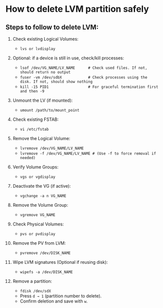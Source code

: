 # How to delete LVM partition safely


## Steps to follow to delete LVM:

1. Check existing Logical Volumes:
   * `lvs or lvdisplay`

2. Optional: if a device is still in use, check/kill processes:
   * `lsof /dev/VG_NAME/LV_NAME      # Check used files. If not, should return no output`
   * `fuser -vm /dev/sdbX            # Check processes using the disk. If not, should show nothing`
   * `kill -15 PID1                  # For graceful termination first and then -9`

3. Unmount the LV (if mounted):
   * `umount /path/to/mount_point`

4. Check existing FSTAB:
   * `vi /etc/fstab`

5. Remove the Logical Volume:
   * `lvremove /dev/VG_NAME/LV_NAME`
   * `lvremove -f /dev/VG_NAME/LV_NAME # (Use -f to force removal if needed)`

6. Verify Volume Groups:
   * `vgs or vgdisplay`

7. Deactivate the VG (if active):
   * `vgchange -a n VG_NAME`

8. Remove the Volume Group:
   * `vgremove VG_NAME`

9.  Check Physical Volumes:
    * `pvs or pvdisplay`

10. Remove the PV from LVM:
    * `pvremove /dev/DISK_NAME`

11. Wipe LVM signatures (Optional if reusing disk):
    * `wipefs -a /dev/DISK_NAME`

12. Remove a partition:
    * `fdisk /dev/sdX`
    * Press `d → 1` (partition number to delete).
    * Confirm deletion and save with `w`.